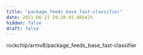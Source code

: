 ```yaml
---
title: "package_feeds_base_fast-classifier"
date: 2021-06-21 19:28:01.465425
hidden: false
draft: false
---
```


rockchip/armv8/package_feeds_base_fast-classifier


